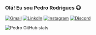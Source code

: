 ### Olá! Eu sou Pedro Rodrigues 😉


[![Gmail](https://img.shields.io/badge/Gmail-D14836?style=for-the-badge&logo=gmail&logoColor=white)](https://mail.google.com/mail/u/2/#inbox?compose=lqrsljclSgZfHpCGBgPPwpNvLcTXfKtCJvpJPjNNkpmrSFCPZPvgZffnZSFWGlcXpNfBdgStGnKhRqsJK)
[![LinkdIn](https://img.shields.io/badge/LinkedIn-0077B5?style=for-the-badge&logo=linkedin&logoColor=white)](https://www.linkedin.com/in/pedro-rodrigues-50986a262/)
[![Instagram](https://img.shields.io/badge/Instagram-E4405F?style=for-the-badge&logo=instagram&logoColor=white)](https://www.instagram.com/euopedu/)
[![Discord](https://img.shields.io/badge/Discord-7289DA?style=for-the-badge&logo=discord&logoColor=white)]()

![Pedro GitHub stats](https://github-readme-stats.vercel.app/api?username=anuraghazra&show_icons=true&theme=radical)
